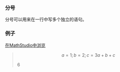### 分号

分号可以用来在一行中写多个独立的语句。

### 例子

[在MathStudio中浏览](http://mathstud.io/?input[0]=YT0xO2I9MjtjPTMNCmErYitj)

> ```math
> a=1; b=2; c=3
> a+b+c
> ```
>
> $6$
